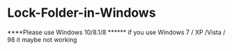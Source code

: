 # Lock-Folder-in-Windows
****Please use Windows 10/8.1/8 ****** if you use Windows 7 / XP /Vista / 98 it maybe not working
